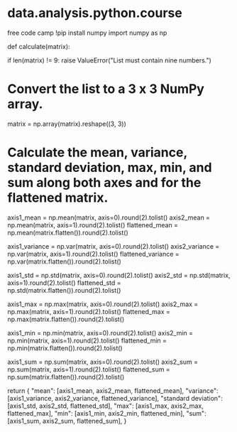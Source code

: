 # data.analysis.python.course
free code camp
!pip install numpy
import numpy as np

def calculate(matrix):

  if len(matrix) != 9:
    raise ValueError("List must contain nine numbers.")

  # Convert the list to a 3 x 3 NumPy array.
  matrix = np.array(matrix).reshape((3, 3))

  # Calculate the mean, variance, standard deviation, max, min, and sum along both axes and for the flattened matrix.
  axis1_mean = np.mean(matrix, axis=0).round(2).tolist()
  axis2_mean = np.mean(matrix, axis=1).round(2).tolist()
  flattened_mean = np.mean(matrix.flatten()).round(2).tolist()

  axis1_variance = np.var(matrix, axis=0).round(2).tolist()
  axis2_variance = np.var(matrix, axis=1).round(2).tolist()
  flattened_variance = np.var(matrix.flatten()).round(2).tolist()

  axis1_std = np.std(matrix, axis=0).round(2).tolist()
  axis2_std = np.std(matrix, axis=1).round(2).tolist()
  flattened_std = np.std(matrix.flatten()).round(2).tolist()

  axis1_max = np.max(matrix, axis=0).round(2).tolist()
  axis2_max = np.max(matrix, axis=1).round(2).tolist()
  flattened_max = np.max(matrix.flatten()).round(2).tolist()

  axis1_min = np.min(matrix, axis=0).round(2).tolist()
  axis2_min = np.min(matrix, axis=1).round(2).tolist()
  flattened_min = np.min(matrix.flatten()).round(2).tolist()

  axis1_sum = np.sum(matrix, axis=0).round(2).tolist()
  axis2_sum = np.sum(matrix, axis=1).round(2).tolist()
  flattened_sum = np.sum(matrix.flatten()).round(2).tolist()


  return {
    "mean": [axis1_mean, axis2_mean, flattened_mean],
    "variance": [axis1_variance, axis2_variance, flattened_variance],
    "standard deviation": [axis1_std, axis2_std, flattened_std],
    "max": [axis1_max, axis2_max, flattened_max],
    "min": [axis1_min, axis2_min, flattened_min],
    "sum": [axis1_sum, axis2_sum, flattened_sum],
  }
